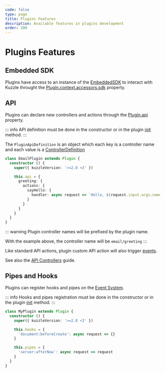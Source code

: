 ```yaml
---
code: false
type: page
title: Plugins Features
description: Available features in plugins development
order: 200
---
```


# Plugins Features

## Embedded SDK

Plugins have access to an instance of the [EmbeddedSDK](/core/2/guides/develop-on-kuzzle/1-embedded-sdk) to interact with Kuzzle throught the [Plugin.context.accessors.sdk](/core/2/framework/classes/plugin-context-accessors/properties#sdk) property.

## API

Plugins can declare new controllers and actions through the [Plugin.api](/core/2/framework/abstract-classes/plugin/properties#api) property.

::: info
API definition must be done in the constructor or in the plugin [init](doc/2/guides/write-plugins/1-start-writing-plugins#init-method) method.
:::

The `PluginApiDefinition` is an object which each key is a controller name and each value is a [ControllerDefinition](/core/2/framework/types/controller-definition)

```ts
class EmailPlugin extends Plugin {
  constructor () {
    super({ kuzzleVersion: '>=2.8 <3' })

    this.api = {
      greeting: {
        actions: {
          sayHello: {
            handler: async request => `Hello, ${request.input.args.name}`
          }
        }
      }
    }
  }
}
```
::: warning
Plugin controller names will be prefixed by the plugin name.

With the example above, the controller name will be `email/greeting`
:::

Like standard API actions, plugin custom API action will also trigger [events](/core/2/framework/events/plugin).

See also the [API Controllers](/core/2/guides/develop-on-kuzzle/2-api-controllers) guide.


## Pipes and Hooks

Plugins can register hooks and pipes on the [Event System](/core/2/guides/develop-on-kuzzle/3-event-system).

::: info
Hooks and pipes registration must be done in the constructor or in the plugin [init](doc/2/guides/write-plugins/1-start-writing-plugins#init-method) method.
:::

```ts
class MyPlugin extends Plugin {
  constructor () {
    super({ kuzzleVersion: '>=2.8 <3' })

    this.hooks = {
      'document:beforeCreate': async request => {}
    }

    this.pipes = {
      'server:afterNow': async request => request
    }
  }
}
```
